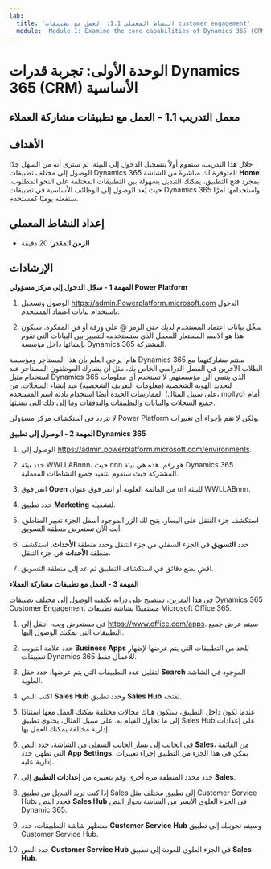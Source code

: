 ```yaml
---
lab:
  title: 'النشاط المعملي 1.1: العمل مع تطبيقات customer engagement'
  module: 'Module 1: Examine the core capabilities of Dynamics 365 (CRM)'
---
```


<a name="module-1-examine-the-core-capabilities-of-dynamics-365-crm"></a>الوحدة الأولى: تجربة قدرات Dynamics 365 (CRM) الأساسية
========================

## <a name="practice-lab-11---work-with-customer-engagement-apps"></a>معمل التدريب 1.1 - العمل مع تطبيقات مشاركة العملاء 

## <a name="objectives"></a>الأهداف

خلال هذا التدريب، ستقوم أولاً بتسجيل الدخول إلى البيئة. ثم سترى أنه من السهل جدًا الوصول إلى مختلف تطبيقات Dynamics 365 المتوفرة لك مباشرةً من الشاشة **Home**. بمجرد فتح التطبيق، يمكنك التبديل بسهولة بين التطبيقات المختلفة على النحو المطلوب. حيث يُعد الوصول إلى الوظائف الأساسية في تطبيقات Dynamics 365 واستخدامها أمرًا ستفعله يوميًا كمستخدم.


## <a name="lab-setup"></a>إعداد النشاط المعملي

  - **الزمن المقدر**: 20 دقيقة

## <a name="instructions"></a>الإرشادات

**المهمة 1 - سجّل الدخول إلى مركز مسؤولي Power Platform**

1. الوصول وتسجيل https://admin.Powerplatform.microsoft.com الدخول باستخدام بيانات اعتماد المستخدم.

2. سجِّل بيانات اعتماد المستخدم لديك حتى الرمز @ على ورقة أو في المفكرة. سيكون هذا هو الاسم المستعار للمعمل الذي ستستخدمه للتمييز بين البيانات التي تقوم بإنشائها داخل مؤسسة Dynamics 365 المشتركة.

هام: يرجى العلم بأن هذا المستأجر ومؤسسة Dynamics 365 ستتم مشاركتهما مع الطلاب الآخرين في الفصل الدراسي الخاص بك، مثل أن يشارك الموظفون المستأجر عند استخدام مثيل Dynamics 365 الذي ينتمي إلى مؤسستهم. لا تستخدم أي معلومات لتحديد الهوية الشخصية (معلومات التعريف الشخصية) عند إنشاء السجلات. من الممارسات الجيدة أيضًا استخدام بادئة اسم المستخدم (على سبيل المثال، mollyc) أمام جميع السجلات والبيانات والتطبيقات والتدفقات وما إلى ذلك التي تنشئها.

لا تتردد في استكشاف مركز مسؤولي Power Platform ولكن لا تقم بإجراء أي تغييرات.

**المهمة 2 - الوصول إلى تطبيق Dynamics 365**

1. الوصول إلى https://admin.powerplatform.microsoft.com/environments.

2. حدد بيئة WWLLABnnn، حيث nnn هو رقم. هذه هي بيئة Dynamics 365 المشتركة حيث ستقوم بتنفيذ جميع النشاطات المعملية.

3. انقر فوق **Open** من القائمة العلوية أو انقر فوق عنوان url للبيئة WWLLABnnn.

4. حدد تطبيق **Marketing** لتشغيله.

5. استكشف جزء التنقل على اليسار. يتيح لك الزر الموجود أسفل الجزء تغيير المناطق. أنت الآن تستعرض منطقة التسويق.

6. حدد **التسويق** في الجزء السفلي من جزء التنقل وحدد منطقة **الأحداث**. استكشف منطقة **الأحداث** في جزء التنقل.

7. اقضِ بضع دقائق في استكشاف التطبيق ثم عد إلى منطقة التسويق.

**المهمة 3 - العمل مع تطبيقات مشاركة العملاء**

في هذا التمرين، ستصبح على دراية بكيفية الوصول إلى مختلف تطبيقات Dynamics 365 Customer Engagement مستفيدًا بشاشة تطبيقات Microsoft Office 365.

1.  في مستعرض ويب، انتقل إلى https://www.office.com/apps. سيتم عرض جميع التطبيقات التي يمكنك الوصول إليها.   

2.  حدد علامة التبويب **Business Apps** للحد من التطبيقات التي يتم عرضها لإظهار تطبيقات Dynamics 365 للأعمال فقط.   

3.  لتقليل عدد التطبيقات التي يتم عرضها، حدد حقل **Search** الموجود في الشاشة العلوية. 
 
4.  اكتب النص **Sales Hub** وحدد تطبيق **Sales Hub** لفتحه.   

5. عندما تكون داخل التطبيق، ستكون هناك مجالات مختلفة يمكنك العمل معها استنادًا إلى ما تحاول القيام به. على سبيل المثال، يحتوي تطبيق Sales Hub على إعدادات إدارية مختلفة يمكنك العمل بها. 

6. في الجانب إلى يسار الجانب السفلي من الشاشة، حدد النص **Sales**، من القائمة التي تظهر، حدد **App Settings**.  يمكن في هذا الجزء من التطبيق إجراء تغييرات إدارية عليه.  

7. حدد محدد المنطقة مرة أخرى وقم بتغييره من **إعدادات التطبيق** إلى **Sales**.

8. إذا كنت تريد التبديل من تطبيق Sales إلى تطبيق مختلف مثل Customer Service Hub، فحدد النص **Sales Hub** في الجزء العلوي الأيسر من الشاشة بجوار النص Dynamic 365. 

9. ستظهر شاشة التطبيقات، حدد **Customer Service Hub** وسيتم تحويلك إلى تطبيق Customer Service Hub. 

10. حدد النص **Customer Service Hub** في الجزء العلوي للعودة إلى تطبيق **Sales Hub**. 
